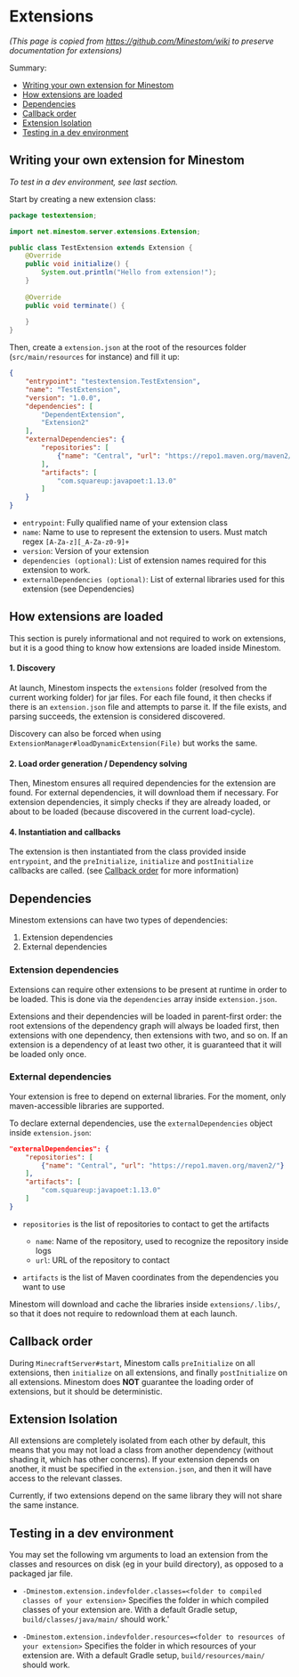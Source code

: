 # Extensions

*(This page is copied from https://github.com/Minestom/wiki to preserve documentation for extensions)*

Summary:

* [Writing your own extension for Minestom](#writing-your-own-extension-for-minestom)
* [How extensions are loaded](#how-extensions-are-loaded)
* [Dependencies](#dependencies)
* [Callback order](#callback-order)
* [Extension Isolation](#extension-isolation)
* [Testing in a dev environment](#testing-in-a-dev-environment)

## Writing your own extension for Minestom

*To test in a dev environment, see last section.*

Start by creating a new extension class:

```java
package testextension;

import net.minestom.server.extensions.Extension;

public class TestExtension extends Extension {
    @Override
    public void initialize() {
        System.out.println("Hello from extension!");
    }
    
    @Override
    public void terminate() {
    
    }
}
```

Then, create a `extension.json` at the root of the resources folder (`src/main/resources` for instance) and fill it up:

```json
{
    "entrypoint": "testextension.TestExtension",
    "name": "TestExtension",
    "version": "1.0.0",
    "dependencies": [
        "DependentExtension",
        "Extension2"
    ],
    "externalDependencies": {
        "repositories": [
            {"name": "Central", "url": "https://repo1.maven.org/maven2/"}
        ],
        "artifacts": [
            "com.squareup:javapoet:1.13.0"
        ]
    }
}
```

* `entrypoint`: Fully qualified name of your extension class
* `name`: Name to use to represent the extension to users. Must match regex `[A-Za-z][_A-Za-z0-9]+`
* `version`: Version of your extension
* `dependencies (optional)`: List of extension names required for this extension to work.
* `externalDependencies (optional)`: List of external libraries used for this extension (see Dependencies)

## How extensions are loaded

This section is purely informational and not required to work on extensions, but it is a good thing to know how extensions are loaded inside Minestom.

#### 1. Discovery

At launch, Minestom inspects the `extensions` folder (resolved from the current working folder) for jar files. For each file found, it then checks if there is an `extension.json` file and attempts to parse it. If the file exists, and parsing succeeds, the extension is considered discovered.

Discovery can also be forced when using `ExtensionManager#loadDynamicExtension(File)` but works the same.

#### 2. Load order generation / Dependency solving

Then, Minestom ensures all required dependencies for the extension are found. For external dependencies, it will download them if necessary. For extension dependencies, it simply checks if they are already loaded, or about to be loaded (because discovered in the current load-cycle).

#### 4. Instantiation and callbacks

The extension is then instantiated from the class provided inside `entrypoint`, and the `preInitialize`, `initialize` and `postInitialize` callbacks are called. (see [Callback order](#callback-order) for more information)

## Dependencies

Minestom extensions can have two types of dependencies:

1. Extension dependencies
2. External dependencies

### Extension dependencies

Extensions can require other extensions to be present at runtime in order to be loaded. This is done via the `dependencies` array inside `extension.json`.

Extensions and their dependencies will be loaded in parent-first order: the root extensions of the dependency graph will always be loaded first, then extensions with one dependency, then extensions with two, and so on. If an extension is a dependency of at least two other, it is guaranteed that it will be loaded only once.

### External dependencies

Your extension is free to depend on external libraries. For the moment, only maven-accessible libraries are supported.

To declare external dependencies, use the `externalDependencies` object inside `extension.json`:

```json
"externalDependencies": {
    "repositories": [
        {"name": "Central", "url": "https://repo1.maven.org/maven2/"}
    ],
    "artifacts": [
        "com.squareup:javapoet:1.13.0"
    ]
}
```

* `repositories` is the list of repositories to contact to get the artifacts
    * `name`: Name of the repository, used to recognize the repository inside logs
    * `url`: URL of the repository to contact

* `artifacts` is the list of Maven coordinates from the dependencies you want to use

Minestom will download and cache the libraries inside `extensions/.libs/`, so that it does not require to redownload them at each launch.

## Callback order

During `MinecraftServer#start`, Minestom calls `preInitialize` on all extensions, then `initialize` on all extensions, and finally `postInitialize` on all extensions. Minestom does **NOT** guarantee the loading order of extensions, but it should be deterministic.

## Extension Isolation

All extensions are completely isolated from each other by default, this means that you may not load a class from another dependency (without shading it, which has other concerns). If your extension depends on another, it must be specified in the `extension.json`, and then it will have access to the relevant classes.

Currently, if two extensions depend on the same library they will not share the same instance.

## Testing in a dev environment

You may set the following vm arguments to load an extension from the classes and resources on disk (eg in your build directory), as opposed to a packaged jar file.

* `-Dminestom.extension.indevfolder.classes=<folder to compiled classes of your extension>` Specifies the folder in which compiled classes of your extension are. With a default Gradle setup, `build/classes/java/main/` should work.'

* `-Dminestom.extension.indevfolder.resources=<folder to resources of your extension>` Specifies the folder in which resources of your extension are. With a default Gradle setup, `build/resources/main/` should work.

